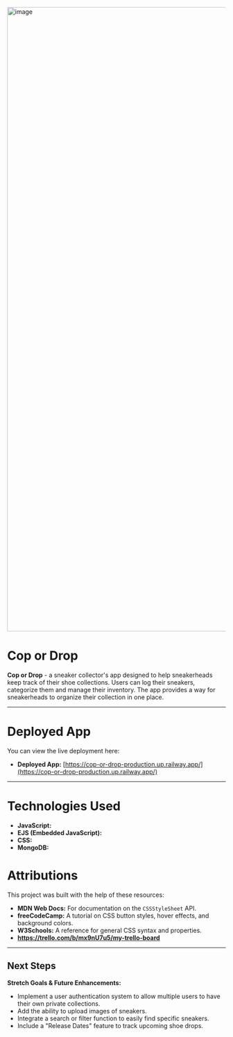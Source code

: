 <img width="1440" height="1440" alt="image" src="https://github.com/user-attachments/assets/eb4ce160-656d-4321-832e-3eaf8e6ab929" />

# Cop or Drop

**Cop or Drop** - a sneaker collector's app designed to help sneakerheads keep track of their shoe collections. Users can log their sneakers, categorize them and manage their inventory. The app provides a way for sneakerheads to organize their collection in one place.

---

# Deployed App

You can view the live deployment here:

- **Deployed App:** [https://cop-or-drop-production.up.railway.app/](https://cop-or-drop-production.up.railway.app/)

---

# Technologies Used

- **JavaScript:**
- **EJS (Embedded JavaScript):**
- **CSS:**
- **MongoDB:**

# Attributions

This project was built with the help of these resources:

- **MDN Web Docs:** For documentation on the `CSSStyleSheet` API.
- **freeCodeCamp:** A tutorial on CSS button styles, hover effects, and background colors.
- **W3Schools:** A reference for general CSS syntax and properties.
- **https://trello.com/b/mx9nU7u5/my-trello-board**

---

## Next Steps

**Stretch Goals & Future Enhancements:**

- Implement a user authentication system to allow multiple users to have their own private collections.
- Add the ability to upload images of sneakers.
- Integrate a search or filter function to easily find specific sneakers.
- Include a "Release Dates" feature to track upcoming shoe drops.
